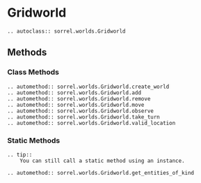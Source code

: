# Gridworld

```{eval-rst}
.. autoclass:: sorrel.worlds.Gridworld
```

## Methods
### Class Methods
```{eval-rst}
.. automethod:: sorrel.worlds.Gridworld.create_world
.. automethod:: sorrel.worlds.Gridworld.add
.. automethod:: sorrel.worlds.Gridworld.remove
.. automethod:: sorrel.worlds.Gridworld.move
.. automethod:: sorrel.worlds.Gridworld.observe
.. automethod:: sorrel.worlds.Gridworld.take_turn
.. automethod:: sorrel.worlds.Gridworld.valid_location
```

### Static Methods
```{eval-rst}
.. tip::
    You can still call a static method using an instance.

.. automethod:: sorrel.worlds.Gridworld.get_entities_of_kind
```